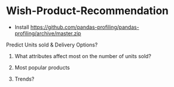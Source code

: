 # Wish-Product-Recommendation

- Install https://github.com/pandas-profiling/pandas-profiling/archive/master.zip 

Predict Units sold & Delivery Options?


1. What attributes affect most on the number of units sold?

2. Most popular products

3. Trends?

